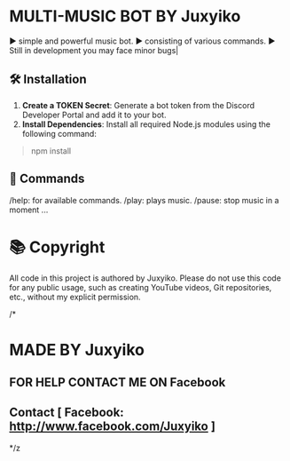 #  MULTI-MUSIC BOT BY Juxyiko
▶️ simple and powerful music bot.
▶️ consisting of various commands.
▶️ Still in development you may face minor bugs|


## 🛠️ Installation

1. **Create a TOKEN Secret**: Generate a bot token from the Discord Developer Portal and add it to your bot.
2. **Install Dependencies**: Install all required Node.js modules using the following command:
> npm install

## 📜 Commands
/help: for available commands.
/play: plays music.
/pause: stop music in a moment
...

# 📚 Copyright 

All code in this project is authored by Juxyiko. Please do not use this code for any public usage, such as creating YouTube videos, Git repositories, etc., without my explicit permission.

/*

   # MADE BY Juxyiko
   ## FOR HELP CONTACT ME ON Facebook
   ## Contact    [ Facebook: http://www.facebook.com/Juxyiko ]
*/z